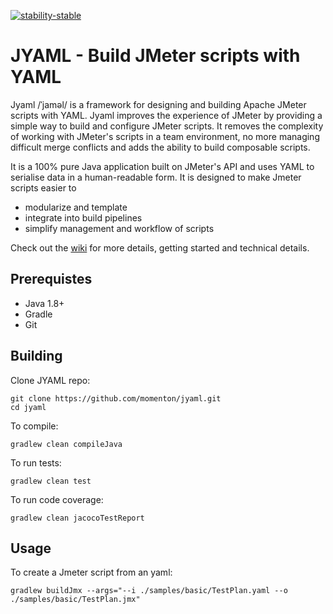 [![stability-stable](https://img.shields.io/badge/stability-stable-green.svg)](https://github.com/emersion/stability-badges#stable)

# JYAML - Build JMeter scripts with YAML
Jyaml /ˈjaməl/ is a framework for designing and building Apache JMeter scripts with YAML. Jyaml improves the experience of JMeter by providing a simple way to build and configure JMeter scripts. It removes the complexity of working with JMeter's scripts in a team environment, no more managing difficult merge conflicts and adds the ability to build composable scripts.

It is a 100% pure Java application built on JMeter's API and uses YAML to serialise data in a human-readable form.
 It is designed to make Jmeter scripts easier to
 * modularize and template
 * integrate into build pipelines
 * simplify management and workflow of scripts
 
 Check out the [wiki](https://github.com/momenton/jyaml/wiki) for more details, getting started and technical details. 
 

## Prerequistes

* Java 1.8+
* Gradle
* Git

## Building
Clone JYAML repo:
```
git clone https://github.com/momenton/jyaml.git
cd jyaml
```

To compile:
```
gradlew clean compileJava
```

To run tests:
```
gradlew clean test
```

To run code coverage:
```
gradlew clean jacocoTestReport
```

## Usage
To create a Jmeter script from an yaml:
```
gradlew buildJmx --args="--i ./samples/basic/TestPlan.yaml --o ./samples/basic/TestPlan.jmx"
```
